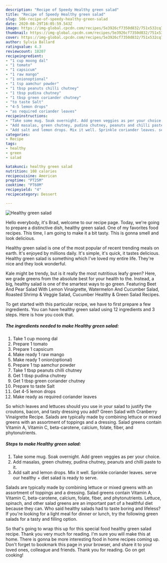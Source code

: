 ```yaml
---
description: "Recipe of Speedy Healthy green salad"
title: "Recipe of Speedy Healthy green salad"
slug: 506-recipe-of-speedy-healthy-green-salad
date: 2020-08-29T16:05:59.543Z
image: https://img-global.cpcdn.com/recipes/5e3926cf7350d832/751x532cq70/healthy-green-salad-recipe-main-photo.jpg
thumbnail: https://img-global.cpcdn.com/recipes/5e3926cf7350d832/751x532cq70/healthy-green-salad-recipe-main-photo.jpg
cover: https://img-global.cpcdn.com/recipes/5e3926cf7350d832/751x532cq70/healthy-green-salad-recipe-main-photo.jpg
author: Sylvia Ballard
ratingvalue: 4.3
reviewcount: 18207
recipeingredient:
- "1 cup moong dal"
- "1 tomato"
- "1 capsicum"
- "1 raw mango"
- "1 onionoptional"
- "1 tsp aamchur powder"
- "1 tbsp peanuts chilli chutney"
- "1 tbsp pudina chutney"
- "1 tbsp green coriander chutney"
- "to taste Salt"
- "4-5 lemon drops"
- "as required coriander leaves"
recipeinstructions:
- "Take some mug. Soak overnight. Add green veggies as per your choice."
- "Add masalas, green chutney, pudina chutney, peanuts and chilli paste to it."
- "Add salt and lemon drops. Mix it well. Sprinkle coriander leaves. serve our healthy + diet salad is ready to serve."
categories:
- Recipe
tags:
- healthy
- green
- salad

katakunci: healthy green salad 
nutrition: 108 calories
recipecuisine: American
preptime: "PT25M"
cooktime: "PT60M"
recipeyield: "4"
recipecategory: Dessert

---
```



![Healthy green salad](https://img-global.cpcdn.com/recipes/5e3926cf7350d832/751x532cq70/healthy-green-salad-recipe-main-photo.jpg)

Hello everybody, it's Brad, welcome to our recipe page. Today, we're going to prepare a distinctive dish, healthy green salad. One of my favorites food recipes. This time, I am going to make it a bit tasty. This is gonna smell and look delicious.

Healthy green salad is one of the most popular of recent trending meals on earth. It's enjoyed by millions daily. It's simple, it's quick, it tastes delicious. Healthy green salad is something which I've loved my entire life. They're nice and they look wonderful.

Kale might be trendy, but is it really the most nutritious leafy green? Here, we grade greens from the absolute best for your health to the. Instead, a big, healthy salad is one of the smartest ways to go green. Featuring Beet And Pear Salad With Lemon Vinaigrette, Watermelon And Cucumber Salad, Roasted Shrimp &amp; Veggie Salad, Cucumber Healthy &amp; Green Salad Recipes.


To get started with this particular recipe, we have to first prepare a few ingredients. You can have healthy green salad using 12 ingredients and 3 steps. Here is how you cook that.

<!--inarticleads1-->

##### The ingredients needed to make Healthy green salad:

1. Take 1 cup moong dal
1. Prepare 1 tomato
1. Prepare 1 capsicum
1. Make ready 1 raw mango
1. Make ready 1 onion(optional)
1. Prepare 1 tsp aamchur powder
1. Take 1 tbsp peanuts chilli chutney
1. Get 1 tbsp pudina chutney
1. Get 1 tbsp green coriander chutney
1. Prepare to taste Salt
1. Get 4-5 lemon drops
1. Make ready as required coriander leaves


So which leaves and lettuces should you use in your salad to justify the croutons, bacon, and tasty dressing you add? Green Salad with Cranberry Vinaigrette Recipe. Salads are typically made by combining lettuce or mixed greens with an assortment of toppings and a dressing. Salad greens contain Vitamin A, Vitamin C, beta-carotene, calcium, folate, fiber, and phytonutrients. 

<!--inarticleads2-->

##### Steps to make Healthy green salad:

1. Take some mug. Soak overnight. Add green veggies as per your choice.
1. Add masalas, green chutney, pudina chutney, peanuts and chilli paste to it.
1. Add salt and lemon drops. Mix it well. Sprinkle coriander leaves. serve our healthy + diet salad is ready to serve.


Salads are typically made by combining lettuce or mixed greens with an assortment of toppings and a dressing. Salad greens contain Vitamin A, Vitamin C, beta-carotene, calcium, folate, fiber, and phytonutrients. Lettuce, spinach, and other salad greens are an important part of a healthful diet because they can. Who said healthy salads had to taste boring and lifeless? If you&#39;re looking for a light meal for dinner or lunch, try the following green salads for a tasty and filling option. 

So that's going to wrap this up for this special food healthy green salad recipe. Thank you very much for reading. I'm sure you will make this at home. There is gonna be more interesting food in home recipes coming up. Don't forget to bookmark this page in your browser, and share it to your loved ones, colleague and friends. Thank you for reading. Go on get cooking!
